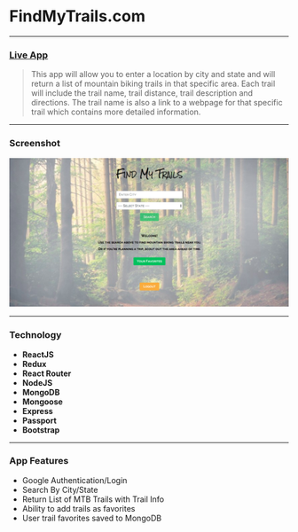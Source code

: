 # FindMyTrails.com

----

### <a href="https://www.findmytrails.com/#/" target="_blank">Live App</a>


> This app will allow you to enter a location by city and state and will return a list of mountain biking trails in that specific area. Each trail will include the trail name, trail distance, trail description and directions. The trail name is also a link to a webpage for that specific trail which contains more detailed information.

----
### Screenshot
![Screenshot](find-my-trails.jpg)

----
### Technology
* **ReactJS**
* **Redux**
* **React Router**
* **NodeJS**
* **MongoDB**
* **Mongoose**
* **Express**
* **Passport**
* **Bootstrap**

----
### App Features
* Google Authentication/Login
* Search By City/State
* Return List of MTB Trails with Trail Info
* Ability to add trails as favorites
* User trail favorites saved to MongoDB
